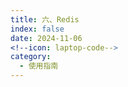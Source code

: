 ```yaml
---
title: 六、Redis
index: false
date: 2024-11-06
<!--icon: laptop-code-->
category:
  - 使用指南
---
```


<Catalog />

